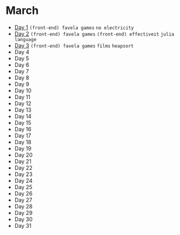 # March

 - [Day 1](03-01-2016.md) `(front-end) favela games` `no electricity`
 - [Day 2](03-02-2016.md) `(front-end) favela games` `(front-end) effectiveit` `julia language`
 - [Day 3](03-03-2016.md) `(front-end) favela games` `films` `heapsort`
 - Day 4
 - Day 5
 - Day 6
 - Day 7
 - Day 8
 - Day 9
 - Day 10
 - Day 11
 - Day 12
 - Day 13
 - Day 14
 - Day 15
 - Day 16
 - Day 17
 - Day 18
 - Day 19
 - Day 20
 - Day 21
 - Day 22
 - Day 23
 - Day 24
 - Day 25
 - Day 26
 - Day 27
 - Day 28
 - Day 29
 - Day 30
 - Day 31
